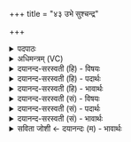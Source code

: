 +++
title = "४३ उभे सुश्चन्द्र"

+++
<details><summary>पदपाठः</summary>

उ॒भे इत्यु॒भे। सु॒श्च॒न्द्र॒। सु॒च॒न्द्रेति॑ सुऽचन्द्र। स॒र्पिषः॑। दर्वी॒ इति॒ दर्वी॑। श्री॒णी॒षे॒। आ॒सनि॑। उ॒तो इत्यु॒तो। नः॒। उत्। पु॒पू॒र्याः॒। उ॒क्थेषु॑। श॒व॒सः॒। प॒ते॒। इष॑म्। स्तो॒तृभ्य॒ इति॑ स्तो॒तृऽभ्यः॑। आ। भ॒र॒। ४३।
</details>

<details><summary>अधिमन्त्रम् (VC)</summary>

- अग्निर्देवता
- परमेष्ठी ऋषिः
- निचृत्पङ्क्तिः
- पञ्चमः
</details>

<details><summary>दयानन्द-सरस्वती (हि) - विषयः</summary>

फिर वह क्या करे, यह विषय अगले मन्त्र में कहा है ॥
</details>

<details><summary>दयानन्द-सरस्वती (हि) - पदार्थः</summary>

पदार्थान्वयभाषाः -  हे (सुश्चन्द) सुन्दर आनन्ददाता अध्यापक पुरुष ! आप (सर्पिषः) घी के (दर्वी) चलाने पकड़ने की दो कर्छी से (श्रीणीषे) पकाने के समान (आसनि) मुख में (उभे) पढ़ने पढ़ाने की दो क्रियाओं को (आभर) धारण कीजिये। हे (शवसः) बल के (पते) रक्षकजन ! तू (उक्थेषु) कहने-सुनने योग्य वेदविभागों में (नः) हमारे (उतो) और (स्तोतृभ्यः) विद्वानों के लिये (इषम्) अन्नादि पदार्थों को (उत्पुपूर्याः) उत्कृष्टता से पूरण कर ॥४३ ॥
</details>

<details><summary>दयानन्द-सरस्वती (हि) - भावार्थः</summary>

भावार्थभाषाः -  जैसे ऋत्विज् लोग घृत को शोध कर्छी से अग्नि में होम कर और वायु तथा वर्षाजल को रोगनाशक करके सब को सुखी करते हैं, वैसे ही अध्यापक लोगों को चाहिये कि विद्यार्थियों के मन अच्छी शिक्षा से शोध कर उन को विद्यादान दे के आत्माओं को पवित्र कर सब को सुखी करें ॥४३ ॥
</details>

<details><summary>दयानन्द-सरस्वती (सं) - विषयः</summary>

पुनः स किं कुर्यादित्याह ॥
</details>

<details><summary>दयानन्द-सरस्वती (सं) - पदार्थः</summary>

पदार्थान्वयभाषाः -  हे सुश्चन्द्र ! त्वं सर्पिषो दर्वी श्रीणीष इवासन्युभे आ भर। हे शवसस्पते ! त्वमुक्थेषु नोऽस्मभ्यमुतो अपि स्तोतृभ्य इषं चोत्पुपूर्याः ॥४३ ॥
</details>

<details><summary>दयानन्द-सरस्वती (सं) - भावार्थः</summary>

भावार्थभाषाः -  यथर्त्विजो घृतं संशोध्य दर्व्याऽग्नौ हुत्वा वायुवृष्टिजले रोगनाशके कृत्वा सर्वान् सुखयन्ति। तथैवाध्यापका विद्यार्थिमनांसि सुशिक्षा संशोध्य तत्र विद्या हुत्वाऽऽत्मनः पवित्रीकृत्य सर्वान् प्राणिनः सुखयेयुः ॥४३ ॥
</details>

<details><summary>सविता जोशी ← दयानन्दः (म) - भावार्थः</summary>

भावार्थभाषाः -  ज्याप्रमाणे ऋत्विज लोक घृत गाळून चिमट्याने तुपाचे भांडे धरून अग्नीत तूप घालून होम करतात व वायू आणि वृष्टी यांना रोगनाशक बनवितात आणि सर्वांना सुखी करतात तसे अध्यापकांनी विद्यार्थ्यांची मने चांगल्या शिक्षणाने संस्कारित करून विद्यादानाने त्यांच्या आत्म्यांना पवित्र करावे व सर्वांना सुखी करावे.
</details>